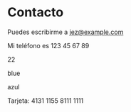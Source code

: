 # Contacto

Puedes escribirme a jez@example.com

Mi teléfono es 123 45 67 89

22

blue

azul

Tarjeta: 4131 1155 8111 1111
